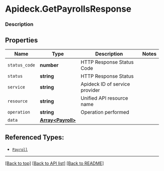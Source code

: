 # Apideck.GetPayrollsResponse

### Description

## Properties
Name | Type | Description | Notes
------------ | ------------- | ------------- | -------------
`status_code` | **number** | HTTP Response Status Code | 
`status` | **string** | HTTP Response Status | 
`service` | **string** | Apideck ID of service provider | 
`resource` | **string** | Unified API resource name | 
`operation` | **string** | Operation performed | 
`data` | [**Array&lt;Payroll&gt;**](Payroll.md) |  | 





## Referenced Types:





* [`Payroll`](Payroll.md)

---

[[Back to top]](#) [[Back to API list]](../../../../README.md#documentation-for-api-endpoints) [[Back to README]](../../../../README.md)


